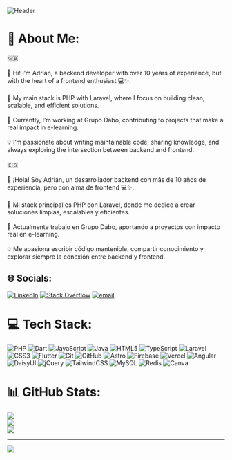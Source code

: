 ![Header](./your-header-image-name.png)


# 💫 About Me:
🇬🇧<br><br>👋 Hi! I’m Adrián, a backend developer with over 10 years of experience, but with the heart of a frontend enthusiast 💻✨.<br><br>🚀 My main stack is PHP with Laravel, where I focus on building clean, scalable, and efficient solutions.<br><br>🏢 Currently, I’m working at Grupo Dabo, contributing to projects that make a real impact in e-learning.<br><br>💡 I’m passionate about writing maintainable code, sharing knowledge, and always exploring the intersection between backend and frontend.<br><br>🇪🇸<br><br>👋 ¡Hola! Soy Adrián, un desarrollador backend con más de 10 años de experiencia, pero con alma de frontend 💻✨.<br><br>🚀 Mi stack principal es PHP con Laravel, donde me dedico a crear soluciones limpias, escalables y eficientes.<br><br>🏢 Actualmente trabajo en Grupo Dabo, aportando a proyectos con impacto real en e-learning.<br><br>💡 Me apasiona escribir código mantenible, compartir conocimiento y explorar siempre la conexión entre backend y frontend.


## 🌐 Socials:
[![LinkedIn](https://img.shields.io/badge/LinkedIn-%230077B5.svg?logo=linkedin&logoColor=white)](https://linkedin.com/in/adrian-nunez-ruiz) [![Stack Overflow](https://img.shields.io/badge/-Stackoverflow-FE7A16?logo=stack-overflow&logoColor=white)](https://stackoverflow.com/users/2939412) [![email](https://img.shields.io/badge/Email-D14836?logo=gmail&logoColor=white)](mailto:nunezruizadrian@gmail.com) 

# 💻 Tech Stack:
![PHP](https://img.shields.io/badge/php-%23777BB4.svg?style=for-the-badge&logo=php&logoColor=white) ![Dart](https://img.shields.io/badge/dart-%230175C2.svg?style=for-the-badge&logo=dart&logoColor=white) ![JavaScript](https://img.shields.io/badge/javascript-%23323330.svg?style=for-the-badge&logo=javascript&logoColor=%23F7DF1E) ![Java](https://img.shields.io/badge/java-%23ED8B00.svg?style=for-the-badge&logo=openjdk&logoColor=white) ![HTML5](https://img.shields.io/badge/html5-%23E34F26.svg?style=for-the-badge&logo=html5&logoColor=white) ![TypeScript](https://img.shields.io/badge/typescript-%23007ACC.svg?style=for-the-badge&logo=typescript&logoColor=white) ![Laravel](https://img.shields.io/badge/laravel-%23FF2D20.svg?style=for-the-badge&logo=laravel&logoColor=white) ![CSS3](https://img.shields.io/badge/css3-%231572B6.svg?style=for-the-badge&logo=css3&logoColor=white) ![Flutter](https://img.shields.io/badge/Flutter-%2302569B.svg?style=for-the-badge&logo=Flutter&logoColor=white) ![Git](https://img.shields.io/badge/git-%23F05033.svg?style=for-the-badge&logo=git&logoColor=white) ![GitHub](https://img.shields.io/badge/github-%23121011.svg?style=for-the-badge&logo=github&logoColor=white) ![Astro](https://img.shields.io/badge/astro-%232C2052.svg?style=for-the-badge&logo=astro&logoColor=white) ![Firebase](https://img.shields.io/badge/firebase-%23039BE5.svg?style=for-the-badge&logo=firebase) ![Vercel](https://img.shields.io/badge/vercel-%23000000.svg?style=for-the-badge&logo=vercel&logoColor=white) ![Angular](https://img.shields.io/badge/angular-%23DD0031.svg?style=for-the-badge&logo=angular&logoColor=white) ![DaisyUI](https://img.shields.io/badge/daisyui-5A0EF8?style=for-the-badge&logo=daisyui&logoColor=white) ![jQuery](https://img.shields.io/badge/jquery-%230769AD.svg?style=for-the-badge&logo=jquery&logoColor=white) ![TailwindCSS](https://img.shields.io/badge/tailwindcss-%2338B2AC.svg?style=for-the-badge&logo=tailwind-css&logoColor=white) ![MySQL](https://img.shields.io/badge/mysql-4479A1.svg?style=for-the-badge&logo=mysql&logoColor=white) ![Redis](https://img.shields.io/badge/redis-%23DD0031.svg?style=for-the-badge&logo=redis&logoColor=white) ![Canva](https://img.shields.io/badge/Canva-%2300C4CC.svg?style=for-the-badge&logo=Canva&logoColor=white)
# 📊 GitHub Stats:
![](https://github-readme-stats.vercel.app/api?username=nunez-adrian&theme=default&hide_border=false&include_all_commits=false&count_private=false)<br/>
![](https://nirzak-streak-stats.vercel.app/?user=nunez-adrian&theme=default&hide_border=false)<br/>
![](https://github-readme-stats.vercel.app/api/top-langs/?username=nunez-adrian&theme=default&hide_border=false&include_all_commits=false&count_private=false&layout=compact)

---
[![](https://visitcount.itsvg.in/api?id=nunez-adrian&icon=0&color=0)](https://visitcount.itsvg.in)

<!-- Proudly created with GPRM ( https://gprm.itsvg.in ) -->
